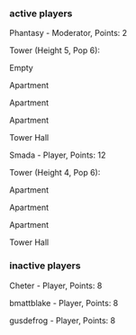 ### active players

Phantasy - Moderator, Points: 2

Tower (Height 5, Pop 6):

Empty

Apartment

Apartment

Apartment

Tower Hall

Smada - Player, Points: 12

Tower (Height 4, Pop 6):

Apartment

Apartment

Apartment

Tower Hall

### inactive players

Cheter - Player, Points: 8

bmattblake - Player, Points: 8

gusdefrog - Player, Points: 8

